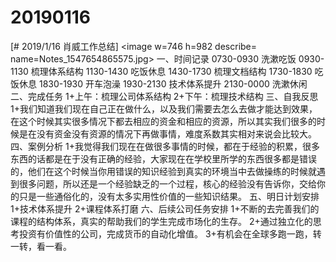 # 20190116

[# 2019/1/16 肖威工作总结]
<image w=746 h=982 describe= name=Notes_1547654865575.jpg>
一、时间记录
0730-0930 洗漱吃饭
0930-1130 梳理体系结构
1130-1430 吃饭休息
1430-1730 梳理文档结构
1730-1830 吃饭休息
1830-1930 开车泡澡
1930-2130 技术体系提升
2130-0000 洗漱休闲
二、完成任务
1+上午：梳理公司体系结构
2+下午：梳理技术结构
三、自我反思
1+我们知道我们现在自己正在做什么，以及我们需要去怎么去做才能达到效果，在这个时候其实很多情况下都去相应的资金和相应的资源，所以其实我们很多的时候是在没有资金没有资源的情况下再做事情，难度系数其实相对来说会比较大。
四、案例分析
1+我觉得我们现在在做很多事情的时候，都在于经验的积累，很多东西的话都是在于没有正确的经验，大家现在在学校里所学的东西很多都是错误的，他们在这个时候当你用错误的知识经验到真实的环境当中去做操练的时候就遇到很多问题，所以还是一个经验缺乏的一个过程，核心的经验没有告诉你，交给你的只是一些通俗化的，没有太多实用性价值的一些知识结果。
五、明日计划安排
1+技术体系提升
2+课程体系打磨
六、后续公司任务安排
1+不断的去完善我们的课程的结构体系，真实的帮助我们的学生完成市场化的生存。
2+通过独立化的思考投资有价值性的公司，完成货币的自动化增值。
3+有机会在全球多跑一跑，转一转，看一看。
